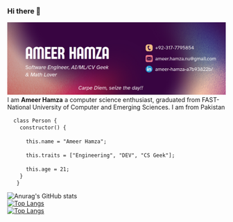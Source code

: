### Hi there 👋

![coverphoto](https://github.com/ItzAmeerHamza/ItzAmeerHamza/blob/main/coverphoto.png)
<br />
I am __Ameer Hamza__ a computer science enthusiast, graduated from FAST-National University of Computer and Emerging Sciences. I am from Pakistan
```
  class Person {
    constructor() {

      this.name = "Ameer Hamza";

      this.traits = ["Engineering", "DEV", "CS Geek"];

      this.age = 21;                                                      
    }
   }
 ```
 ![Anurag's GitHub stats](https://github-readme-stats.vercel.app/api?username=ItzAmeerHamza&show_icons=true&theme=radical)
 <br />
 [![Top Langs](https://github-readme-stats.vercel.app/api/top-langs/?username=ItzAmeerHamza&layout=donut)](https://github.com/anuraghazra/github-readme-stats)
 <br />
 [![Top Langs](https://github-readme-stats-git-masterrstaa-rickstaa.vercel.app/api/top-langs/?username=ItzAmeerHamza)](https://github.com/ItzAmeerHamza/github-readme-stats)
<!--
**ItzAmeerHamza/ItzAmeerHamza** is a ✨ _special_ ✨ repository because its `README.md` (this file) appears on your GitHub profile.


Here are some ideas to get you started:

- 🔭 I’m currently working on ...
- 🌱 I’m currently learning ...
- 👯 I’m looking to collaborate on ...
- 🤔 I’m looking for help with ...
- 💬 Ask me about ...
- 📫 How to reach me: ...
- 😄 Pronouns: ...
- ⚡ Fun fact: ...
-->
